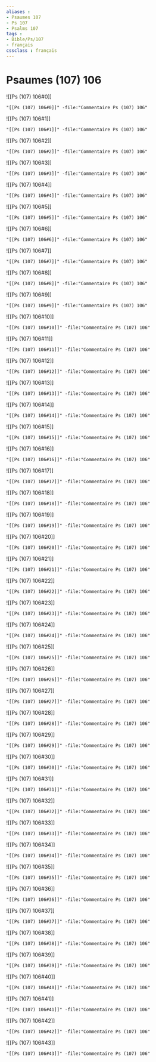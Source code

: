 ```yaml
---
aliases : 
- Psaumes 107
- Ps 107
- Psalms 107
tags : 
- Bible/Ps/107
- français
cssclass : français
---
```


# Psaumes (107) 106

![[Ps (107) 106#0]]

```query
"[[Ps (107) 106#0]]" -file:"Commentaire Ps (107) 106"
```

![[Ps (107) 106#1]]

```query
"[[Ps (107) 106#1]]" -file:"Commentaire Ps (107) 106"
```

![[Ps (107) 106#2]]

```query
"[[Ps (107) 106#2]]" -file:"Commentaire Ps (107) 106"
```

![[Ps (107) 106#3]]

```query
"[[Ps (107) 106#3]]" -file:"Commentaire Ps (107) 106"
```

![[Ps (107) 106#4]]

```query
"[[Ps (107) 106#4]]" -file:"Commentaire Ps (107) 106"
```

![[Ps (107) 106#5]]

```query
"[[Ps (107) 106#5]]" -file:"Commentaire Ps (107) 106"
```

![[Ps (107) 106#6]]

```query
"[[Ps (107) 106#6]]" -file:"Commentaire Ps (107) 106"
```

![[Ps (107) 106#7]]

```query
"[[Ps (107) 106#7]]" -file:"Commentaire Ps (107) 106"
```

![[Ps (107) 106#8]]

```query
"[[Ps (107) 106#8]]" -file:"Commentaire Ps (107) 106"
```

![[Ps (107) 106#9]]

```query
"[[Ps (107) 106#9]]" -file:"Commentaire Ps (107) 106"
```

![[Ps (107) 106#10]]

```query
"[[Ps (107) 106#10]]" -file:"Commentaire Ps (107) 106"
```

![[Ps (107) 106#11]]

```query
"[[Ps (107) 106#11]]" -file:"Commentaire Ps (107) 106"
```

![[Ps (107) 106#12]]

```query
"[[Ps (107) 106#12]]" -file:"Commentaire Ps (107) 106"
```

![[Ps (107) 106#13]]

```query
"[[Ps (107) 106#13]]" -file:"Commentaire Ps (107) 106"
```

![[Ps (107) 106#14]]

```query
"[[Ps (107) 106#14]]" -file:"Commentaire Ps (107) 106"
```

![[Ps (107) 106#15]]

```query
"[[Ps (107) 106#15]]" -file:"Commentaire Ps (107) 106"
```

![[Ps (107) 106#16]]

```query
"[[Ps (107) 106#16]]" -file:"Commentaire Ps (107) 106"
```

![[Ps (107) 106#17]]

```query
"[[Ps (107) 106#17]]" -file:"Commentaire Ps (107) 106"
```

![[Ps (107) 106#18]]

```query
"[[Ps (107) 106#18]]" -file:"Commentaire Ps (107) 106"
```

![[Ps (107) 106#19]]

```query
"[[Ps (107) 106#19]]" -file:"Commentaire Ps (107) 106"
```

![[Ps (107) 106#20]]

```query
"[[Ps (107) 106#20]]" -file:"Commentaire Ps (107) 106"
```

![[Ps (107) 106#21]]

```query
"[[Ps (107) 106#21]]" -file:"Commentaire Ps (107) 106"
```

![[Ps (107) 106#22]]

```query
"[[Ps (107) 106#22]]" -file:"Commentaire Ps (107) 106"
```

![[Ps (107) 106#23]]

```query
"[[Ps (107) 106#23]]" -file:"Commentaire Ps (107) 106"
```

![[Ps (107) 106#24]]

```query
"[[Ps (107) 106#24]]" -file:"Commentaire Ps (107) 106"
```

![[Ps (107) 106#25]]

```query
"[[Ps (107) 106#25]]" -file:"Commentaire Ps (107) 106"
```

![[Ps (107) 106#26]]

```query
"[[Ps (107) 106#26]]" -file:"Commentaire Ps (107) 106"
```

![[Ps (107) 106#27]]

```query
"[[Ps (107) 106#27]]" -file:"Commentaire Ps (107) 106"
```

![[Ps (107) 106#28]]

```query
"[[Ps (107) 106#28]]" -file:"Commentaire Ps (107) 106"
```

![[Ps (107) 106#29]]

```query
"[[Ps (107) 106#29]]" -file:"Commentaire Ps (107) 106"
```

![[Ps (107) 106#30]]

```query
"[[Ps (107) 106#30]]" -file:"Commentaire Ps (107) 106"
```

![[Ps (107) 106#31]]

```query
"[[Ps (107) 106#31]]" -file:"Commentaire Ps (107) 106"
```

![[Ps (107) 106#32]]

```query
"[[Ps (107) 106#32]]" -file:"Commentaire Ps (107) 106"
```

![[Ps (107) 106#33]]

```query
"[[Ps (107) 106#33]]" -file:"Commentaire Ps (107) 106"
```

![[Ps (107) 106#34]]

```query
"[[Ps (107) 106#34]]" -file:"Commentaire Ps (107) 106"
```

![[Ps (107) 106#35]]

```query
"[[Ps (107) 106#35]]" -file:"Commentaire Ps (107) 106"
```

![[Ps (107) 106#36]]

```query
"[[Ps (107) 106#36]]" -file:"Commentaire Ps (107) 106"
```

![[Ps (107) 106#37]]

```query
"[[Ps (107) 106#37]]" -file:"Commentaire Ps (107) 106"
```

![[Ps (107) 106#38]]

```query
"[[Ps (107) 106#38]]" -file:"Commentaire Ps (107) 106"
```

![[Ps (107) 106#39]]

```query
"[[Ps (107) 106#39]]" -file:"Commentaire Ps (107) 106"
```

![[Ps (107) 106#40]]

```query
"[[Ps (107) 106#40]]" -file:"Commentaire Ps (107) 106"
```

![[Ps (107) 106#41]]

```query
"[[Ps (107) 106#41]]" -file:"Commentaire Ps (107) 106"
```

![[Ps (107) 106#42]]

```query
"[[Ps (107) 106#42]]" -file:"Commentaire Ps (107) 106"
```

![[Ps (107) 106#43]]

```query
"[[Ps (107) 106#43]]" -file:"Commentaire Ps (107) 106"
```

